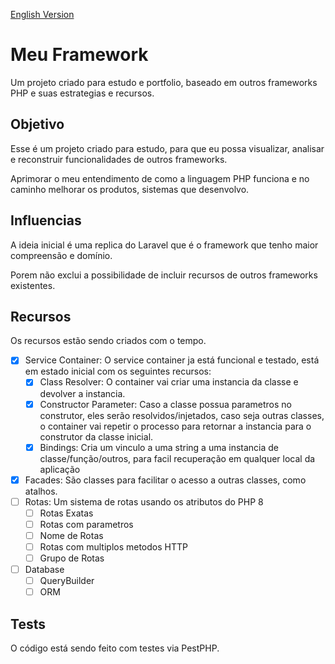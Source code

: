[English Version](https://github.com/skay1994/portifolio-my-framework)

# Meu Framework

Um projeto criado para estudo e portfolio, baseado em outros frameworks PHP e suas estrategias e recursos.

## Objetivo

Esse é um projeto criado para estudo, para que eu possa visualizar, analisar e reconstruir 
funcionalidades de outros frameworks. 

Aprimorar o meu entendimento de como a linguagem PHP funciona e no caminho melhorar os produtos, sistemas que desenvolvo.

## Influencias

A ideia inicial é uma replica do Laravel que é o framework que tenho maior compreensão e domínio. 

Porem não exclui a possibilidade de incluir recursos de outros frameworks existentes.

## Recursos

Os recursos estão sendo criados com o tempo.

 - [x] Service Container: O service container ja está funcional e testado, está em estado inicial com os seguintes recursos:
   - [x] Class Resolver: O container vai criar uma instancia da classe e devolver a instancia.
   - [x] Constructor Parameter: Caso a classe possua parametros no construtor, eles serão resolvidos/injetados, 
caso seja outras classes, o container vai repetir o processo para retornar a instancia para o construtor da classe inicial.
   - [x] Bindings: Cria um vinculo a uma string a uma instancia de classe/função/outros, para facil recuperação em qualquer local da aplicação

 - [x] Facades: São classes para facilitar o acesso a outras classes, como atalhos.
 - [ ] Rotas: Um sistema de rotas usando os atributos do PHP 8
   - [ ] Rotas Exatas
   - [ ] Rotas com parametros
   - [ ] Nome de Rotas
   - [ ] Rotas com multiplos metodos HTTP
   - [ ] Grupo de Rotas
 - [ ] Database
   - [ ] QueryBuilder
   - [ ] ORM

## Tests

O código está sendo feito com testes via PestPHP.

